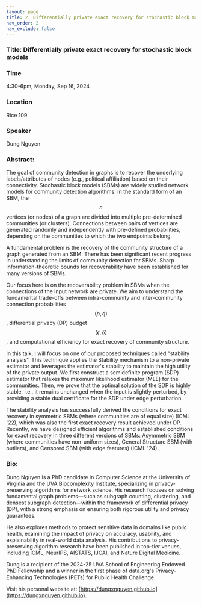 ```yaml
---
layout: page
title: 2. Differentially private exact recovery for stochastic block models
nav_order: 2
nav_exclude: false
---
```


### Title: Differentially private exact recovery for stochastic block models

### Time
4:30-6pm, Monday, Sep 16, 2024

### Location
Rice 109

### Speaker
Dung Nguyen

### Abstract:
The goal of community detection in graphs is to recover the underlying labels/attributes of nodes (e.g., political affiliation) based on their connectivity. Stochastic block models (SBMs) are widely studied network models for community detection algorithms. In the standard form of an SBM, the $$n$$ vertices (or nodes) of a graph are divided into multiple pre-determined communities (or clusters). Connections between pairs of vertices are generated randomly and independently with pre-defined probabilities, depending on the communities to which the two endpoints belong.

A fundamental problem is the recovery of the community structure of a graph generated from an SBM. There has been significant recent progress in understanding the limits of community detection for SBMs. Sharp information-theoretic bounds for recoverability have been established for many versions of SBMs.

Our focus here is on the recoverability problem in SBMs when the connections of the input network are private. We aim to understand the fundamental trade-offs between intra-community and inter-community connection probabilities $$(p, q)$$, differential privacy (DP) budget $$(\epsilon, \delta)$$, and computational efficiency for exact recovery of community structure.

In this talk, I will focus on one of our proposed techniques called "stability analysis". This technique applies the Stability mechanism to a non-private estimator and leverages the estimator's stability to maintain the high utility of the private output. We first construct a semidefinite program (SDP) estimator that relaxes the maximum likelihood estimator (MLE) for the communities. Then, we prove that the optimal solution of the SDP is highly stable, i.e., it remains unchanged when the input is slightly perturbed, by providing a stable dual certificate for the SDP under edge perturbation.

The stability analysis has successfully derived the conditions for exact recovery in symmetric SBMs (where communities are of equal size) (ICML '22),  which was also the first exact recovery result achieved under DP. Recently, we have designed efficient algorithms and established conditions for exact recovery in three different versions of SBMs: Asymmetric SBM (where communities have non-uniform sizes), General Structure SBM (with outliers), and Censored SBM (with edge features) (ICML '24).

### Bio:
Dung Nguyen is a PhD candidate in Computer Science at the University of Virginia and the UVA Biocomplexity Institute, specializing in privacy-preserving algorithms for network science. His research focuses on solving fundamental graph problems—such as subgraph counting, clustering, and densest subgraph detection—within the framework of differential privacy (DP), with a strong emphasis on ensuring both rigorous utility and privacy guarantees.

He also explores methods to protect sensitive data in domains like public health, examining the impact of privacy on accuracy, usability, and explainability in real-world data analysis. His contributions to privacy-preserving algorithm research have been published in top-tier venues, including ICML, NeurIPS, AISTATS, IJCAI, and Nature Digital Medicine.

Dung is a recipient of the 2024-25 UVA School of Engineering Endowed PhD Fellowship and a winner in the first phase of data.org's Privacy-Enhancing Technologies (PETs) for Public Health Challenge.

Visit his personal website at: [https://dungxnguyen.github.io](https://dungxnguyen.github.io).

